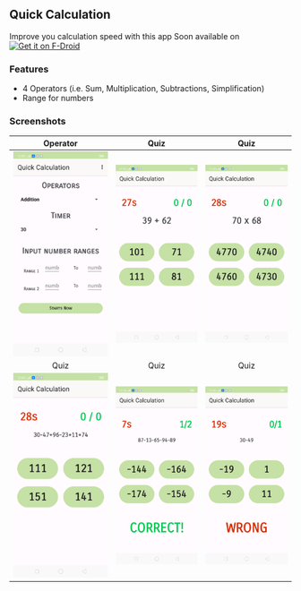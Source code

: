 ## Quick Calculation

Improve you calculation speed with this app
Soon available on 
[<img src="https://f-droid.org/badge/get-it-on.png" alt="Get it on F-Droid" height="60">](https://f-droid.org/packages/io.github.subhamtyagi.quickcalculation/) 
### Features

 - 4 Operators (i.e. Sum, Multiplication, Subtractions, Simplification)
 -  Range for numbers
 
 ### Screenshots
 | Operator | Quiz | Quiz |
|:-:|:-:|:-:|
| ![Operator](fastlane/metadata/android/en-US/images/phoneScreenshots/1.png?raw=true "Operator") | ![Add](fastlane/metadata/android/en-US/images/phoneScreenshots/2.png?raw=true "add") | ![Multiplication](fastlane/metadata/android/en-US/images/phoneScreenshots/3.png?raw=true "multiplication")| 
| Quiz | Quiz | Quiz |
![Simplification](fastlane/metadata/android/en-US/images/phoneScreenshots/4.png?raw=true "simplification") | ![Correct](fastlane/metadata/android/en-US/images/phoneScreenshots/5.png?raw=true "correct") | ![Wrong](fastlane/metadata/android/en-US/images/phoneScreenshots/6.png?raw=true "wrong") | 



